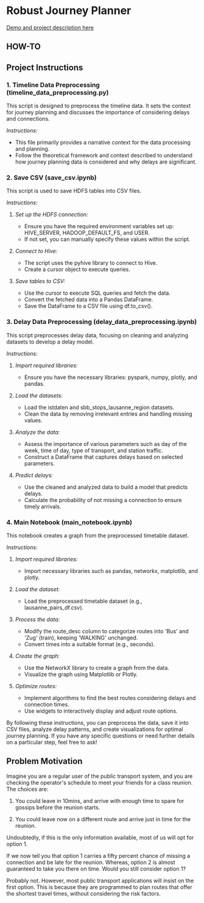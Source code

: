 # Robust Journey Planner

[Demo and project description here](https://www.youtube.com/watch?v=Mg1aony7VM0&t=122s)

## HOW-TO

## Project Instructions

### 1. Timeline Data Preprocessing (timeline_data_preprocessing.py)

This script is designed to preprocess the timeline data. It sets the context for journey planning and discusses the importance of considering delays and connections.

*Instructions:*
- This file primarily provides a narrative context for the data processing and planning.
- Follow the theoretical framework and context described to understand how journey planning data is considered and why delays are significant.

### 2. Save CSV (save_csv.ipynb)

This script is used to save HDFS tables into CSV files.

*Instructions:*
1. *Set up the HDFS connection:*
   - Ensure you have the required environment variables set up: HIVE_SERVER, HADOOP_DEFAULT_FS, and USER.
   - If not set, you can manually specify these values within the script.

2. *Connect to Hive:*
   - The script uses the pyhive library to connect to Hive.
   - Create a cursor object to execute queries.

3. *Save tables to CSV:*
   - Use the cursor to execute SQL queries and fetch the data.
   - Convert the fetched data into a Pandas DataFrame.
   - Save the DataFrame to a CSV file using df.to_csv().

### 3. Delay Data Preprocessing (delay_data_preprocessing.ipynb)

This script preprocesses delay data, focusing on cleaning and analyzing datasets to develop a delay model.

*Instructions:*
1. *Import required libraries:*
   - Ensure you have the necessary libraries: pyspark, numpy, plotly, and pandas.

2. *Load the datasets:*
   - Load the istdaten and sbb_stops_lausanne_region datasets.
   - Clean the data by removing irrelevant entries and handling missing values.

3. *Analyze the data:*
   - Assess the importance of various parameters such as day of the week, time of day, type of transport, and station traffic.
   - Construct a DataFrame that captures delays based on selected parameters.

4. *Predict delays:*
   - Use the cleaned and analyzed data to build a model that predicts delays.
   - Calculate the probability of not missing a connection to ensure timely arrivals.

### 4. Main Notebook (main_notebook.ipynb)

This notebook creates a graph from the preprocessed timetable dataset.

*Instructions:*
1. *Import required libraries:*
   - Import necessary libraries such as pandas, networkx, matplotlib, and plotly.

2. *Load the dataset:*
   - Load the preprocessed timetable dataset (e.g., lausanne_pairs_df.csv).

3. *Process the data:*
   - Modify the route_desc column to categorize routes into 'Bus' and 'Zug' (train), keeping 'WALKING' unchanged.
   - Convert times into a suitable format (e.g., seconds).

4. *Create the graph:*
   - Use the NetworkX library to create a graph from the data.
   - Visualize the graph using Matplotlib or Plotly.

5. *Optimize routes:*
   - Implement algorithms to find the best routes considering delays and connection times.
   - Use widgets to interactively display and adjust route options.

By following these instructions, you can preprocess the data, save it into CSV files, analyze delay patterns, and create visualizations for optimal journey planning. If you have any specific questions or need further details on a particular step, feel free to ask!


## Problem Motivation

Imagine you are a regular user of the public transport system, and you are checking the operator's schedule to meet your friends for a class reunion. The choices are:

1. You could leave in 10mins, and arrive with enough time to spare for gossips before the reunion starts.

2. You could leave now on a different route and arrive just in time for the reunion.

Undoubtedly, if this is the only information available, most of us will opt for option 1.

If we now tell you that option 1 carries a fifty percent chance of missing a connection and be late for the reunion. Whereas, option 2 is almost guaranteed to take you there on time. Would you still consider option 1?

Probably not. However, most public transport applications will insist on the first option. This is because they are programmed to plan routes that offer the shortest travel times, without considering the risk factors.
